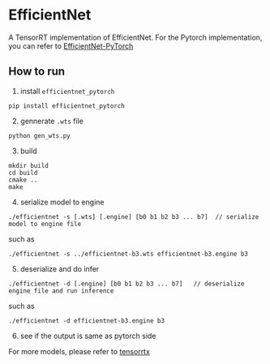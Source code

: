 # EfficientNet

A TensorRT implementation of EfficientNet.
For the Pytorch implementation, you can refer to [EfficientNet-PyTorch](https://github.com/lukemelas/EfficientNet-PyTorch)

## How to run

1. install `efficientnet_pytorch`
```
pip install efficientnet_pytorch
```

2. gennerate `.wts` file
```
python gen_wts.py
```

3. build

```
mkdir build
cd build
cmake ..
make
```
4. serialize model to engine
```
./efficientnet -s [.wts] [.engine] [b0 b1 b2 b3 ... b7]  // serialize model to engine file
```
such as
```
./efficientnet -s ../efficientnet-b3.wts efficientnet-b3.engine b3
```
5. deserialize and do infer
```
./efficientnet -d [.engine] [b0 b1 b2 b3 ... b7]   // deserialize engine file and run inference
```
such as 
```
./efficientnet -d efficientnet-b3.engine b3
```
6. see if the output is same as pytorch side


For more models, please refer to [tensorrtx](https://github.com/wang-xinyu/tensorrtx)
